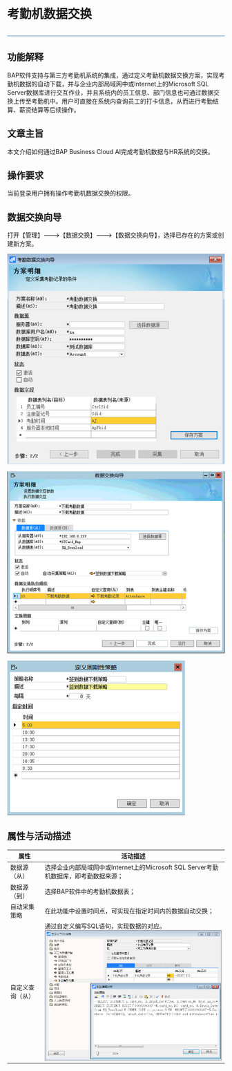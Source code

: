 # 考勤机数据交换 

![img](图片/标题.png)

## 功能解释 

BAP软件支持与第三方考勤机系统的集成，通过定义考勤机数据交换方案，实现考勤机数据的自动下载，并与企业内部局域网中或Internet上的Microsoft SQL Server数据库进行交互作业，并且系统内的员工信息、部门信息也可通过数据交换上传至考勤机中。用户可直接在系统内查询员工的打卡信息，从而进行考勤结算、薪资结算等后续操作。

 

## 文章主旨 

本文介绍如何通过BAP Business Cloud AI完成考勤机数据与HR系统的交换。

## 操作要求 

当前登录用户拥有操作考勤机数据交换的权限。

## 数据交换向导 

打开【管理】--->【数据交换】--->【数据交换向导】，选择已存在的方案或创建新方案。

![img](图片/数据交换1.png) 

![img](图片/数据交换2.png) 

![img](图片/数据交换3.png) 

 

## 属性与活动描述 

| **属性**   | **活动描述**                                           |
| ---------------- | ------------------------------------------------------------ |
| 数据源（从）     | 选择企业内部局域网中或Internet上的Microsoft SQL Server考勤机数据库，即考勤数据来源； |
| 数据源（到）     | 选择BAP软件中的考勤机数据表；                                |
| 自动采集策略     | 在此功能中设置时间点，可实现在指定时间内的数据自动交换；     |
| 自定义查询（从） | 通过自定义编写SQL语句，实现数据的对应。![img](图片/数据交换4.png) |

 
